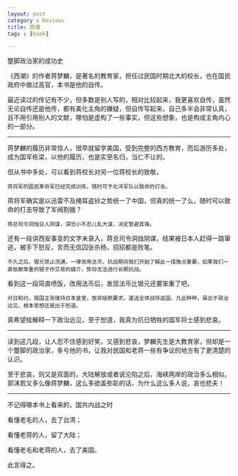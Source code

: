 ```yaml
---
layout: post
category : Reviews
title: 西潮
tags : [book]

---
```


蹩脚政治家的成功史

《西潮》的作者蒋梦麟，是著名的教育家，担任过民国时期北大的校长，也在国民政府中做过高官，本书是他的自传。

最近读过的传记有不少，但多数是别人写的，相对比较起来，我更喜欢自传，虽然无论自传还是他传，都有美化主角的嫌疑，但自传写起来，自己多半会非常认真，且不用引用别人的文献，哪怕是虚构了一些事实，但这些想象，也是构成主角内心的一部分。

---

蒋梦麟的履历非常惊人，很早就留学美国，受到完整的西方教育，而后游历多处，成为国军栋梁，以他的履历，也是实至名归，当仁不让的。

但从书中多处，可以看到蒋校长对另一位蒋校长的致敬，

`蒋将军的国民革命军已经完成训练，随时可予北洋军队以致命的打击。
`

蒋将军确实是以迅雷不及掩耳盗铃之势统一了中国，但真的统一了么，随时可以致命的打击导致了军阀割据？


`蒋总司令洞烛日人阴谋，深恐小不忍儿乱大谋，决定暂避其锋。
`

还有一段讲西安事变的文字未录入，蒋总司令洞烛阴谋，结果被日本人赶得一路窜逃，被手下怒反，言而无信囚张杀杨，招招都是败笔。



`不久之后，银元禁止流通，一律改用法币，抗战期间我们开始了解此一措施点重要，如果我们一直依赖笨重的银子作交易的媒介，势将无法进行长期抗战。`

看到这一段简直喷饭，改用法币后，发现法币比银元还要笨重了吧。


`对日和约，我国主张维持日本皇室，放弃赔款要求，遣送全体战俘返国，凡此种种，虽出于政治远见，根本思想还是出于恕道。`

真希望给解释一下政治远见，至于恕道，我真为抗日牺牲的国军将士感到悲哀。

---

读到这几段，让人忍不住感到好笑，又感到悲哀，梦麟先生是大教育家，但却是一个蹩脚的政治家，多亏他的书，让我对民国和老蒋一些有争议的地方有了更清楚的认识。

至于悲哀，则又是双面的，大陆解放或者说沦陷之后，海峡两岸的政治多么相似，郭沫若又多么像蒋梦麟，这么多欲盖弥彰的话，为什么这么多人说，哀也悲夫！

---

不记得哪本书上看来的，国共内战之时

看懂老毛的人，去了台湾；

看懂老蒋的人，留了大陆；

看懂老毛和老蒋的人，去了美国。

此言得之。





